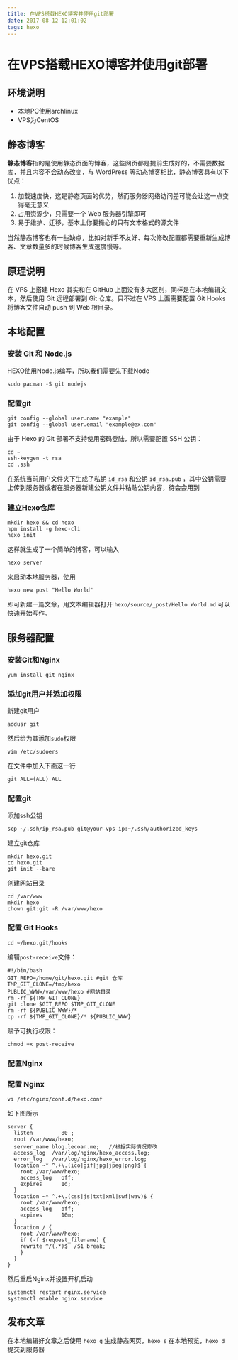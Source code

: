 ```yaml
---
title: 在VPS搭载HEXO博客并使用git部署
date: 2017-08-12 12:01:02
tags: hexo
---
```


# 在VPS搭载HEXO博客并使用git部署

## 环境说明

* 本地PC使用archlinux
* VPS为CentOS

## 静态博客

**静态博客**指的是使用静态页面的博客，这些网页都是提前生成好的，不需要数据库，并且内容不会动态改变，与 WordPress 等动态博客相比，静态博客具有以下优点：

<!--more-->

1. 加载速度快，这是静态页面的优势，然而服务器网络访问差可能会让这一点变得毫无意义
2. 占用资源少，只需要一个 Web 服务器引擎即可
3. 易于维护、迁移，基本上你要操心的只有文本格式的源文件

当然静态博客也有一些缺点，比如对新手不友好、每次修改配置都需要重新生成博客、文章数量多的时候博客生成速度慢等。

## 原理说明

在 VPS 上搭建 Hexo 其实和在 GitHub 上面没有多大区别，同样是在本地编辑文本，然后使用 Git 远程部署到 Git 仓库。只不过在 VPS 上面需要配置 Git Hooks 将博客文件自动 push 到 Web 根目录。

## 本地配置

### 安装 Git 和 Node.js

HEXO使用Node.js编写，所以我们需要先下载Node

```shell
sudo pacman -S git nodejs
```

### 配置git

```shell
git config --global user.name "example"
git config --global user.email "example@ex.com"
```

由于 Hexo 的 Git 部署不支持使用密码登陆，所以需要配置 SSH 公钥：

```shell
cd ~
ssh-keygen -t rsa
cd .ssh
```

在系统当前用户文件夹下生成了私钥 `id_rsa` 和公钥 `id_rsa.pub` ，其中公钥需要上传到服务器或者在服务器新建公钥文件并粘贴公钥内容，待会会用到

### 建立Hexo仓库

```shell
mkdir hexo && cd hexo
npm install -g hexo-cli
hexo init
```

这样就生成了一个简单的博客，可以输入

```shell
hexo server
```

来启动本地服务器，使用

```shell
hexo new post "Hello World"
```

即可新建一篇文章，用文本编辑器打开 `hexo/source/_post/Hello World.md` 可以快速开始写作。

## 服务器配置

### 安装Git和Nginx

```shell
yum install git nginx
```

### 添加git用户并添加权限

新建git用户

```shell
addusr git
```

然后给为其添加`sudo`权限

```shell
vim /etc/sudoers
```

在文件中加入下面这一行

```
git ALL=(ALL) ALL
```

### 配置git

添加ssh公钥

```shell
scp ~/.ssh/ip_rsa.pub git@your-vps-ip:~/.ssh/authorized_keys
```

建立git仓库

```shell
mkdir hexo.git
cd hexo.git
git init --bare
```

创建网站目录

```shell
cd /var/www
mkdir hexo
chown git:git -R /var/www/hexo
```

### 配置 Git Hooks

```shell
cd ~/hexo.git/hooks
```

编辑`post-receive`文件：

```shell
#!/bin/bash
GIT_REPO=/home/git/hexo.git #git 仓库
TMP_GIT_CLONE=/tmp/hexo
PUBLIC_WWW=/var/www/hexo #网站目录
rm -rf ${TMP_GIT_CLONE}
git clone $GIT_REPO $TMP_GIT_CLONE
rm -rf ${PUBLIC_WWW}/*
cp -rf ${TMP_GIT_CLONE}/* ${PUBLIC_WWW}
```

赋予可执行权限：

```shell
chmod +x post-receive
```

### 配置Nginx

### 配置 Nginx

```shell
vi /etc/nginx/conf.d/hexo.conf
```

如下图所示

```
server {
  listen         80 ;
  root /var/www/hexo;
  server_name blog.lecoan.me;  	//根据实际情况修改
  access_log  /var/log/nginx/hexo_access.log;
  error_log   /var/log/nginx/hexo_error.log;
  location ~* ^.+\.(ico|gif|jpg|jpeg|png)$ {
    root /var/www/hexo;
    access_log   off;
    expires      1d;
  }
  location ~* ^.+\.(css|js|txt|xml|swf|wav)$ {
    root /var/www/hexo;
    access_log   off;
    expires      10m;
  }
  location / {
    root /var/www/hexo;
    if (-f $request_filename) {
    rewrite ^/(.*)$  /$1 break;
    }
  }
}
```

然后重启Nginx并设置开机启动

```shell
systemctl restart nginx.service
systemctl enable nginx.service
```

## 发布文章

在本地编辑好文章之后使用 `hexo g` 生成静态网页，`hexo s` 在本地预览，`hexo d` 提交到服务器
